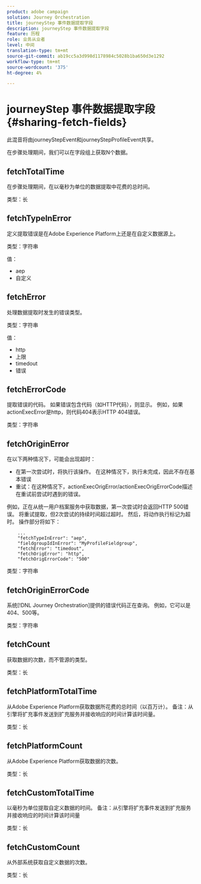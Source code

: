 ```yaml
---
product: adobe campaign
solution: Journey Orchestration
title: journeyStep 事件数据提取字段
description: journeyStep 事件数据提取字段
feature: 历程
role: 业务从业者
level: 中间
translation-type: tm+mt
source-git-commit: ab19cc5a3d998d1178984c5028b1ba650d3e1292
workflow-type: tm+mt
source-wordcount: '375'
ht-degree: 4%

---
```



# journeyStep 事件数据提取字段 {#sharing-fetch-fields}

此混音将由journeyStepEvent和journeyStepProfileEvent共享。

在步骤处理期间，我们可以在字段组上获取N个数据。

## fetchTotalTime

在步骤处理期间，在以毫秒为单位的数据提取中花费的总时间。

类型：长

## fetchTypeInError

定义提取错误是在Adobe Experience Platform上还是在自定义数据源上。

类型：字符串

值：
* aep
* 自定义

## fetchError

处理数据提取时发生的错误类型。

类型：字符串

值：
* http
* 上限
* timedout
* 错误

## fetchErrorCode

提取错误的代码。 如果错误包含代码（如HTTP代码），则显示。 例如，如果actionExecError是http，则代码404表示HTTP 404错误。

类型：字符串

## fetchOriginError

在以下两种情况下，可能会出现超时：

* 在第一次尝试时，将执行该操作。 在这种情况下，执行未完成，因此不存在基本错误
* 重试：在这种情况下，actionExecOrigError/actionExecOrigErrorCode描述在重试前尝试时遇到的错误。

例如，正在从统一用户档案服务中获取数据，第一次尝试时会返回HTTP 500错误。 将重试提取，但2次尝试的持续时间超过超时。 然后，将动作执行标记为超时。 操作部分将如下：

```
    ...
    "fetchTypeInError": "aep",
    "fieldgroupIdInError": "MyProfileFieldgroup",
    "fetchError": "timedout",
    "fetchOrigError": "http",
    "fetchOrigErrorCode": "500"
```

类型：字符串

## fetchOriginErrorCode

系统[!DNL Journey Orchestration]提供的错误代码正在查询。 例如，它可以是404、500等。

类型：字符串

## fetchCount

获取数据的次数，而不管源的类型。

类型：长

## fetchPlatformTotalTime

从Adobe Experience Platform获取数据所花费的总时间（以百万计）。 备注：从引擎将扩充事件发送到扩充服务并接收响应的时间计算该时间量。

类型：长

## fetchPlatformCount

从Adobe Experience Platform获取数据的次数。

类型：长

## fetchCustomTotalTime

以毫秒为单位提取自定义数据的时间。 备注：从引擎将扩充事件发送到扩充服务并接收响应的时间计算该时间量

类型：长

## fetchCustomCount

从外部系统获取自定义数据的次数。

类型：长
